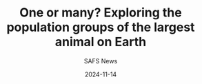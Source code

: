---
layout: default
title: One or many? Exploring the population groups of the largest animal on Earth
link: "https://fish.uw.edu/2024/11/one-or-many-exploring-the-population-groups-of-the-largest-animal-on-earth/"
subtitle: SAFS News
date: 2024-11-14
---